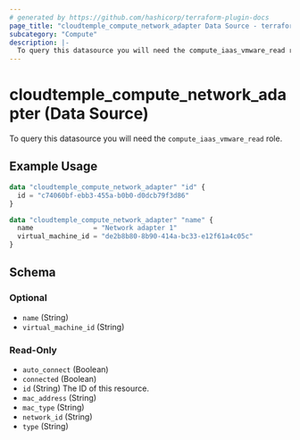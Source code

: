 ```yaml
---
# generated by https://github.com/hashicorp/terraform-plugin-docs
page_title: "cloudtemple_compute_network_adapter Data Source - terraform-provider-cloudtemple"
subcategory: "Compute"
description: |-
  To query this datasource you will need the compute_iaas_vmware_read role.
---
```


# cloudtemple_compute_network_adapter (Data Source)

To query this datasource you will need the `compute_iaas_vmware_read` role.

## Example Usage

```terraform
data "cloudtemple_compute_network_adapter" "id" {
  id = "c74060bf-ebb3-455a-b0b0-d0dcb79f3d86"
}

data "cloudtemple_compute_network_adapter" "name" {
  name               = "Network adapter 1"
  virtual_machine_id = "de2b8b80-8b90-414a-bc33-e12f61a4c05c"
}
```

<!-- schema generated by tfplugindocs -->
## Schema

### Optional

- `name` (String)
- `virtual_machine_id` (String)

### Read-Only

- `auto_connect` (Boolean)
- `connected` (Boolean)
- `id` (String) The ID of this resource.
- `mac_address` (String)
- `mac_type` (String)
- `network_id` (String)
- `type` (String)


